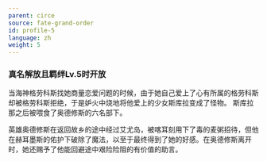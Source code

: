 ```yaml
---
parent: circe
source: fate-grand-order
id: profile-5
language: zh
weight: 5
---
```


### 真名解放且羁绊Lv.5时开放

当海神格劳科斯找她商量恋爱问题的时候，由于她自己爱上了心有所属的格劳科斯却被格劳科斯拒绝，于是妒火中烧地将他爱上的少女斯库拉变成了怪物。
斯库拉那之后被喂食了奥德修斯的六名部下。

英雄奥德修斯在返回故乡的途中经过艾尤岛，被喀耳刻用下了毒的麦粥招待，但他在赫耳墨斯的佑护下破除了魔法，以至于最终得到了她的好感。在奥德修斯离开时，她还赐予了他能回避途中艰险险阻的有价值的助言。
